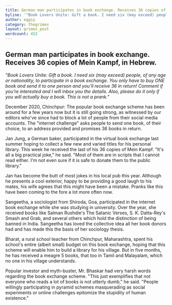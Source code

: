 ```yaml
---
title: German man participates in book exchange. Receives 36 copies of Mein Kampf.
byline: '"Book Lovers Unite: Gift a book. I need six (may exceed) people, of any age or nationality, to participate in a book exchange. You only have to ... "'
author: eggsy
category: thegrimes
layout: grimes_post
wordcount: 452
---
```


## German man participates in book exchange. Receives 36 copies of Mein Kampf, in Hebrew.

*"Book Lovers Unite: Gift a book. I need six (may exceed) people, of any age or nationality, to participate in a book exchange. You only have to buy ONE book and send it to one person and you’ll receive 36 in return! Comment if you’re interested and I will inbox you the details. Also, please do it only if you will actually buy a book. This is not a prank."*

December 2020, Chinchpur: The popular book exchange scheme has been around for a few years now but it is still going strong, as witnessed by our editors who've since had to block a lot of people from their social media accounts. The "internet challenge" asks people to send one book, of their choice, to an address provided and promises 36 books in return.

Jan Jung, a German baker, participated in the virtual book exchange last summer hoping to collect a few new and varied titles for his personal library. This week he received the last of his 36 copies of Mein Kampf. "It's all a big practical joke," he said. "Most of them are in scripts that I cannot read either. I'm not even sure if it is safe to donate them to the public library."

Jan has become the butt of most jokes in his local pub this year. Although he presents a cool exterior, happy to be providing a good laugh to his mates, his wife agrees that this might have been a mistake. Pranks like this have been coming to the fore a lot more often now. 

Sangeetha, a sociologist from Shiroda, Goa, participated in the internet book exchange while she was studying in university. Over the year, she received books like Salman Rushdie's The Satanic Verses, S. K. Datta-Rey's Smash and Grab, and several others which hold the distinction of being banned in India. Sangeetha has loved the collective idea all her book donors had and has made this the basis of her sociology thesis.

Bharat, a rural school teacher from Chinchpur, Maharashtra, spent his school's entire (albeit small) budget on this book exchange, hoping that this scheme will enable him to build a library for his village. But in five months, he has received a meagre 5 books, that too in Tamil and Malayalam, which no one in his village understands.

Popular investor and myth-buster, Mr. Bhaskar had very harsh words regarding the book exchange scheme. "This just exemplifies that not everyone who reads a lot of books is not utterly dumb," he said. "People willingly participating in pyramid schemes masquerading as social experiments or online challenges epitomize the stupidity of human existence."